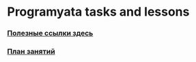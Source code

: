 # Programyata tasks and lessons

### [Полезные ссылки здесь](docs/LINKS.md)

### [План занятий](docs/Lessons.md)
 

